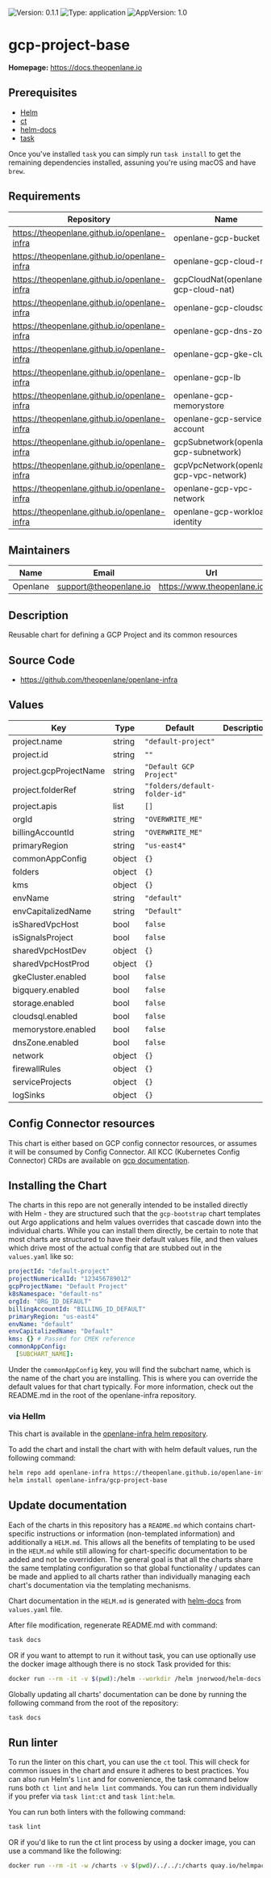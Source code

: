 ![Version: 0.1.1](https://img.shields.io/badge/Version-0.1.1-informational?style=flat-square) ![Type: application](https://img.shields.io/badge/Type-application-informational?style=flat-square) ![AppVersion: 1.0](https://img.shields.io/badge/AppVersion-1.0-informational?style=flat-square)

# gcp-project-base

**Homepage:** <https://docs.theopenlane.io>

## Prerequisites

- [Helm](https://helm.sh/docs/intro/install/)
- [ct](https://github.com/helm/chart-testing)
- [helm-docs](https://github.com/norwoodj/helm-docs)
- [task](https://taskfile.dev/)

Once you've installed `task` you can simply run `task install` to get the remaining dependencies installed, assuning you're using macOS and have `brew`.

## Requirements

| Repository | Name | Version |
|------------|------|---------|
| https://theopenlane.github.io/openlane-infra | openlane-gcp-bucket | 0.1.1 |
| https://theopenlane.github.io/openlane-infra | openlane-gcp-cloud-nat | 0.1.1 |
| https://theopenlane.github.io/openlane-infra | gcpCloudNat(openlane-gcp-cloud-nat) | 0.1.1 |
| https://theopenlane.github.io/openlane-infra | openlane-gcp-cloudsql | 0.1.1 |
| https://theopenlane.github.io/openlane-infra | openlane-gcp-dns-zone | 0.1.1 |
| https://theopenlane.github.io/openlane-infra | openlane-gcp-gke-cluster | 0.1.1 |
| https://theopenlane.github.io/openlane-infra | openlane-gcp-lb | 0.1.1 |
| https://theopenlane.github.io/openlane-infra | openlane-gcp-memorystore | 0.1.1 |
| https://theopenlane.github.io/openlane-infra | openlane-gcp-service-account | 0.1.1 |
| https://theopenlane.github.io/openlane-infra | gcpSubnetwork(openlane-gcp-subnetwork) | 0.1.1 |
| https://theopenlane.github.io/openlane-infra | gcpVpcNetwork(openlane-gcp-vpc-network) | 0.1.1 |
| https://theopenlane.github.io/openlane-infra | openlane-gcp-vpc-network | 0.1.1 |
| https://theopenlane.github.io/openlane-infra | openlane-gcp-workload-identity | 0.1.1 |

## Maintainers

| Name | Email | Url |
| ---- | ------ | --- |
| Openlane | <support@theopenlane.io> | <https://www.theopenlane.io> |

## Description

Reusable chart for defining a GCP Project and its common resources

## Source Code

* <https://github.com/theopenlane/openlane-infra>

## Values

| Key | Type | Default | Description |
|-----|------|---------|-------------|
| project.name | string | `"default-project"` |  |
| project.id | string | `""` |  |
| project.gcpProjectName | string | `"Default GCP Project"` |  |
| project.folderRef | string | `"folders/default-folder-id"` |  |
| project.apis | list | `[]` |  |
| orgId | string | `"OVERWRITE_ME"` |  |
| billingAccountId | string | `"OVERWRITE_ME"` |  |
| primaryRegion | string | `"us-east4"` |  |
| commonAppConfig | object | `{}` |  |
| folders | object | `{}` |  |
| kms | object | `{}` |  |
| envName | string | `"default"` |  |
| envCapitalizedName | string | `"Default"` |  |
| isSharedVpcHost | bool | `false` |  |
| isSignalsProject | bool | `false` |  |
| sharedVpcHostDev | object | `{}` |  |
| sharedVpcHostProd | object | `{}` |  |
| gkeCluster.enabled | bool | `false` |  |
| bigquery.enabled | bool | `false` |  |
| storage.enabled | bool | `false` |  |
| cloudsql.enabled | bool | `false` |  |
| memorystore.enabled | bool | `false` |  |
| dnsZone.enabled | bool | `false` |  |
| network | object | `{}` |  |
| firewallRules | object | `{}` |  |
| serviceProjects | object | `{}` |  |
| logSinks | object | `{}` |  |

## Config Connector resources

This chart is either based on GCP config connector resources, or assumes it will be consumed by Config Connector. All KCC (Kubernetes Config Connector) CRDs are available on [gcp documentation](https://cloud.google.com/config-connector/docs/reference/overview).

## Installing the Chart

The charts in this repo are not generally intended to be installed directly with Helm - they are structured such that the `gcp-bootstrap` chart templates out Argo applications and helm values overrides that cascade down into the individual charts. While you can install them directly, be certain to note that most charts are structured to have their default values file, and then values which drive most of the actual config that are stubbed out in the `values.yaml` like so:

```yaml
projectId: "default-project"
projectNumericalId: "123456789012"
gcpProjectName: "Default Project"
k8sNamespace: "default-ns"
orgId: "ORG_ID_DEFAULT"
billingAccountId: "BILLING_ID_DEFAULT"
primaryRegion: "us-east4"
envName: "default"
envCapitalizedName: "Default"
kms: {} # Passed for CMEK reference
commonAppConfig:
  [SUBCHART_NAME]:
```

Under the `commonAppConfig` key, you will find the subchart name, which is the name of the chart you are installing. This is where you can override the default values for that chart typically. For more information, check out the README.md in the root of the openlane-infra repository.

### via Hellm

This chart is available in the [openlane-infra helm repository](https://theopenlane.github.io/openlane-infra).

To add the chart and install the chart with with helm default values, run the following command:

```bash
helm repo add openlane-infra https://theopenlane.github.io/openlane-infra
helm install openlane-infra/gcp-project-base
```

## Update documentation

Each of the charts in this repository has a `README.md` which contains chart-specific instructions or information (non-templated information) and additionally a `HELM.md`. This allows all the benefits of templating to be used in the `HELM.md` while still allowing for chart-specific documentation to be added and not be overridden. The general goal is that all the charts share the same templating configuration so that global functionality / updates can be made and applied to all charts rather than individually managing each chart's documentation via the templating mechanisms.

Chart documentation in the `HELM.md` is generated with [helm-docs](https://github.com/norwoodj/helm-docs) from `values.yaml` file.

After file modification, regenerate README.md with command:

```bash
task docs
```

OR if you want to attempt to run it without task, you can use optionally use the docker image although there is no stock Task provided for this:

```bash
docker run --rm -it -v $(pwd):/helm --workdir /helm jnorwood/helm-docs:v1.14.2 helm-docs
```

Globally updating all charts' documentation can be done by running the following command from the root of the repository:

```bash
task docs
```

## Run linter

To run the linter on this chart, you can use the `ct` tool. This will check for common issues in the chart and ensure it adheres to best practices. You can also run Helm's `lint` and for convenience, the task command below runs both `ct lint` and `helm lint` commands. You can run them individually if you prefer via `task lint:ct` and `task lint:helm`.

You can run both linters with the following command:

```bash
task lint
```

OR if you'd like to run the ct lint process by using a docker image, you can use a command like the following:

```bash
docker run --rm -it -w /charts -v $(pwd)/../../:/charts quay.io/helmpack/chart-testing:v3.12.0 ct lint --charts /charts/charts/gcp-project-base --config /charts/charts/gcp-project-base/ct.yaml
```
